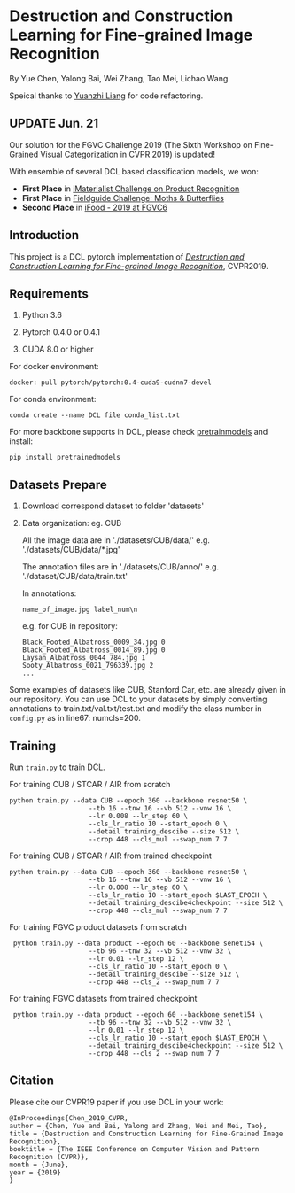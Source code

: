 
# Destruction and Construction Learning for Fine-grained Image Recognition

By Yue Chen, Yalong Bai, Wei Zhang, Tao Mei, Lichao Wang

Speical thanks to [Yuanzhi Liang](https://github.com/akira-l) for code refactoring.

## UPDATE Jun. 21

Our solution for the FGVC Challenge 2019 (The Sixth Workshop on Fine-Grained Visual Categorization in CVPR 2019) is updated!

With ensemble of several DCL based classification models, we won:

- **First Place** in [iMaterialist Challenge on Product Recognition](https://www.kaggle.com/c/imaterialist-product-2019/leaderboard)
- **First Place** in [Fieldguide Challenge: Moths & Butterflies](https://www.kaggle.com/c/fieldguide-challenge-moths-and-butterflies/leaderboard)
- **Second Place** in [iFood - 2019 at FGVC6](https://www.kaggle.com/c/ifood-2019-fgvc6/leaderboard)

## Introduction

This project is a DCL pytorch implementation of [*Destruction and Construction Learning for Fine-grained Image Recognition*](http://openaccess.thecvf.com/content_CVPR_2019/html/Chen_Destruction_and_Construction_Learning_for_Fine-Grained_Image_Recognition_CVPR_2019_paper.html), CVPR2019. 

## Requirements

1. Python 3.6

2. Pytorch 0.4.0 or 0.4.1

3. CUDA 8.0 or higher

For docker environment:

```shell
docker: pull pytorch/pytorch:0.4-cuda9-cudnn7-devel
```

For conda environment:

```shell
conda create --name DCL file conda_list.txt
```

For more backbone supports in DCL, please check [pretrainmodels](https://github.com/Cadene/pretrained-models.pytorch) and install:

```shell
pip install pretrainedmodels
```


## Datasets Prepare

1. Download correspond dataset to folder 'datasets'

2. Data organization: eg. CUB

     All the image data are in './datasets/CUB/data/'
    e.g. './datasets/CUB/data/*.jpg'

    The annotation files are in './datasets/CUB/anno/'
    e.g. './dataset/CUB/data/train.txt'

    In annotations:

    ```shell
    name_of_image.jpg label_num\n
    ```

    e.g. for CUB in repository:

    ```shell
    Black_Footed_Albatross_0009_34.jpg 0
    Black_Footed_Albatross_0014_89.jpg 0
    Laysan_Albatross_0044_784.jpg 1
    Sooty_Albatross_0021_796339.jpg 2
    ...
    ```

Some examples of datasets like CUB, Stanford Car, etc. are already given in our repository. You can use DCL to your datasets by simply converting annotations to train.txt/val.txt/test.txt and modify the class number in `config.py` as in line67: numcls=200.

## Training

Run `train.py` to train DCL.

For training CUB / STCAR / AIR from scratch

```shell
python train.py --data CUB --epoch 360 --backbone resnet50 \
                    --tb 16 --tnw 16 --vb 512 --vnw 16 \
                    --lr 0.008 --lr_step 60 \
                    --cls_lr_ratio 10 --start_epoch 0 \
                    --detail training_descibe --size 512 \
                    --crop 448 --cls_mul --swap_num 7 7
```

For training CUB / STCAR / AIR from trained checkpoint

```shell
python train.py --data CUB --epoch 360 --backbone resnet50 \
                    --tb 16 --tnw 16 --vb 512 --vnw 16 \
                    --lr 0.008 --lr_step 60 \
                    --cls_lr_ratio 10 --start_epoch $LAST_EPOCH \
                    --detail training_descibe4checkpoint --size 512 \
                    --crop 448 --cls_mul --swap_num 7 7
```

For training FGVC product datasets from scratch

```shell
 python train.py --data product --epoch 60 --backbone senet154 \
                    --tb 96 --tnw 32 --vb 512 --vnw 32 \
                    --lr 0.01 --lr_step 12 \
                    --cls_lr_ratio 10 --start_epoch 0 \
                    --detail training_descibe --size 512 \
                    --crop 448 --cls_2 --swap_num 7 7
```

For training FGVC datasets from trained checkpoint

```shell
 python train.py --data product --epoch 60 --backbone senet154 \
                    --tb 96 --tnw 32 --vb 512 --vnw 32 \
                    --lr 0.01 --lr_step 12 \
                    --cls_lr_ratio 10 --start_epoch $LAST_EPOCH \
                    --detail training_descibe4checkpoint --size 512 \
                    --crop 448 --cls_2 --swap_num 7 7
```

## Citation
Please cite our CVPR19 paper if you use DCL in your work:
```
@InProceedings{Chen_2019_CVPR,
author = {Chen, Yue and Bai, Yalong and Zhang, Wei and Mei, Tao},
title = {Destruction and Construction Learning for Fine-Grained Image Recognition},
booktitle = {The IEEE Conference on Computer Vision and Pattern Recognition (CVPR)},
month = {June},
year = {2019}
}
```


